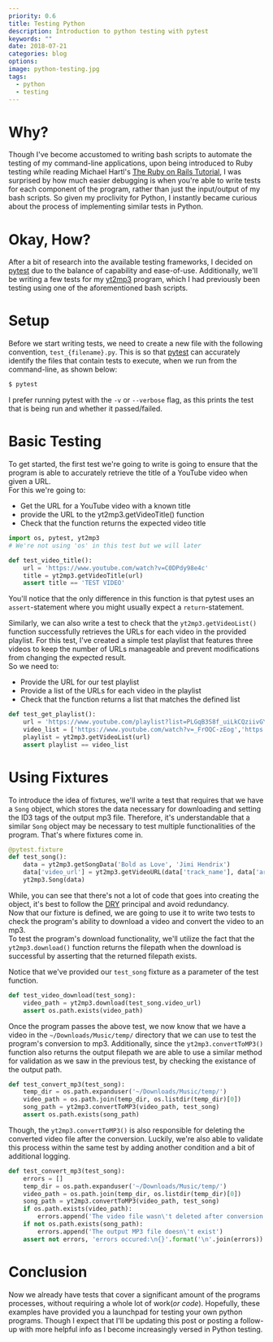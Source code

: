 ```yaml
---
priority: 0.6
title: Testing Python
description: Introduction to python testing with pytest
keywords: ""
date: 2018-07-21
categories: blog
options:
image: python-testing.jpg
tags:
  - python
  - testing
---
```



# Why?

Though I've become accustomed to writing bash scripts to automate the testing of my command-line applications, upon being introduced to Ruby testing while reading Michael Hartl's [The Ruby on Rails Tutorial](https://www.railstutorial.org/book), I was surprised by how much easier debugging is when you're able to write tests for each component of the program, rather than just the input/output of my bash scripts. So given my proclivity for Python, I instantly became curious about the process of implementing similar tests in Python.  

# Okay, How?  

After a bit of research into the available testing frameworks, I decided on [pytest](https://github.com/pytest-dev/pytest) due to the balance of capability and ease-of-use. Additionally, we'll be writing a few tests for my [yt2mp3](https://github.com/tterb/yt2mp3) program, which I had previously been testing using one of the aforementioned bash scripts.  

# Setup  
Before we start writing tests, we need to create a new file with the following convention, `test_{filename}.py`. This is so that [pytest](https://github.com/pytest-dev/pytest) can accurately identify the files that contain tests to execute, when we run from the command-line, as shown below:
```sh
$ pytest
```
<p class="h-tip">I prefer running pytest with the <code class="highlighter-rouge">-v</code> or <code class="highlighter-rouge">--verbose</code> flag, as this prints the test that is being run and whether it passed/failed.</p>


# Basic Testing  

To get started, the first test we're going to write is going to ensure that the program is able to accurately retrieve the title of a YouTube video when given a URL.  
For this we're going to:  
  * Get the URL for a YouTube video with a known title
  * provide the URL to the yt2mp3.getVideoTitle() function
  * Check that the function returns the expected video title

```python
import os, pytest, yt2mp3
# We're not using 'os' in this test but we will later

def test_video_title():
    url = 'https://www.youtube.com/watch?v=C0DPdy98e4c'
    title = yt2mp3.getVideoTitle(url)
    assert title == 'TEST VIDEO'

```

You'll notice that the only difference in this function is that pytest uses an `assert`-statement where you might usually expect a `return`-statement.  

Similarly, we can also write a test to check that the `yt2mp3.getVideoList()` function successfully retrieves the URLs for each video in the provided playlist. For this test, I've created a simple test playlist that features three videos to keep the number of URLs manageable and prevent modifications from changing the expected result.  
So we need to:  
  * Provide the URL for our test playlist
  * Provide a list of the URLs for each video in the playlist
  * Check that the function returns a list that matches the defined list

```python
def test_get_playlist():
    url = 'https://www.youtube.com/playlist?list=PLGqB3S8f_uiLkCQziivGYI3zNtLJvfUWm'
    video_list = ['https://www.youtube.com/watch?v=_FrOQC-zEog','https://www.youtube.com/watch?v=yvPr9YV7-Xw','https://www.youtube.com/watch?v=-EzURpTF5c8']
    playlist = yt2mp3.getVideoList(url)
    assert playlist == video_list
```

# Using Fixtures  

To introduce the idea of fixtures, we'll write a test that requires that we have a `Song` object, which stores the data necessary for downloading and setting the ID3 tags of the output mp3 file. Therefore, it's understandable that a similar `Song` object may be necessary to test multiple functionalities of the program. That's where fixtures come in.  

```python
@pytest.fixture
def test_song():
    data = yt2mp3.getSongData('Bold as Love', 'Jimi Hendrix')
    data['video_url'] = yt2mp3.getVideoURL(data['track_name'], data['artist_name'])
    yt2mp3.Song(data)
```

While, you can see that there's not a lot of code that goes into creating the object, it's best to follow the [DRY](https://deviq.com/don-t-repeat-yourself/) principal and avoid redundancy.  
Now that our fixture is defined, we are going to use it to write two tests to check the program's ability to download a video and convert the video to an mp3.  
To test the program's download functionality, we'll utilize the fact that the `yt2mp3.download()` function returns the filepath when the download is successful by asserting that the returned filepath exists.  
<p class="h-note">Notice that we've provided our <code class="highlighter-rouge">test_song</code> fixture as a parameter of the test function.</p>

```python
def test_video_download(test_song):
    video_path = yt2mp3.download(test_song.video_url)
    assert os.path.exists(video_path)
```

Once the program passes the above test, we now know that we have a video in the `~/Downloads/Music/temp/` directory that we can use to test the program's conversion to mp3. Additionally, since the `yt2mp3.convertToMP3()` function also returns the output filepath we are able to use a similar method for validation as we saw in the previous test, by checking the existance of the output path.  

```python
def test_convert_mp3(test_song):
    temp_dir = os.path.expanduser('~/Downloads/Music/temp/')
    video_path = os.path.join(temp_dir, os.listdir(temp_dir)[0])
    song_path = yt2mp3.convertToMP3(video_path, test_song)
    assert os.path.exists(song_path)
```

Though, the `yt2mp3.convertToMP3()` is also responsible for deleting the converted video file after the conversion. Luckily, we're also able to validate this process within the same test by adding another condition and a bit of additional logging.

```python
def test_convert_mp3(test_song):
    errors = []
    temp_dir = os.path.expanduser('~/Downloads/Music/temp/')
    video_path = os.path.join(temp_dir, os.listdir(temp_dir)[0])
    song_path = yt2mp3.convertToMP3(video_path, test_song)
    if os.path.exists(video_path):
        errors.append('The video file wasn\'t deleted after conversion')
    if not os.path.exists(song_path):
        errors.append('The output MP3 file doesn\'t exist')
    assert not errors, 'errors occured:\n{}'.format('\n'.join(errors))
```

# Conclusion  

Now we already have tests that cover a significant amount of the programs processes, without requiring a whole lot of work(*or code*). 
Hopefully, these examples have provided you a launchpad for testing your own python programs. Though I expect that I'll be updating this post or posting a follow-up with more helpful info as I become increasingly versed in Python testing.
